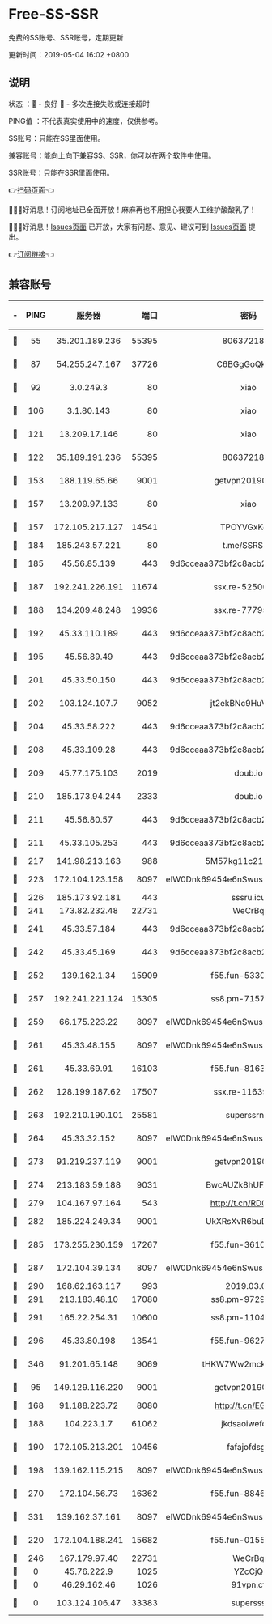 # Free-SS-SSR

免费的SS账号、SSR账号，定期更新

更新时间：2019-05-04 16:02 +0800

## 说明

状态     ：🙂 - 良好 🙁 - 多次连接失败或连接超时

PING值   ：不代表真实使用中的速度，仅供参考。


SS账号：只能在SS里面使用。

兼容账号：能向上向下兼容SS、SSR，你可以在两个软件中使用。

SSR账号：只能在SSR里面使用。


👉[扫码页面](https://liesauer.github.io/Free-SS-SSR/)👈

🎉🎉🎉好消息！订阅地址已全面开放！麻麻再也不用担心我要人工维护酸酸乳了！

🎉🎉🎉好消息！[Issues页面](https://github.com/liesauer/Free-SS-SSR/issues) 已开放，大家有问题、意见、建议可到 [Issues页面](https://github.com/liesauer/Free-SS-SSR/issues) 提出。

👉[订阅链接](https://www.liesauer.net/yogurt/subscribe?ACCESS_TOKEN=DAYxR3mMaZAsaqUb)👈

## 兼容账号

|-|PING|服务器|端口|密码|加密方式|区域|
|:----:|:----:|:-----:|-----:|:----:|:----:|:----:|
|🙂|55|35.201.189.236|55395|8063721873|chacha20-ietf|US|
|🙂|87|54.255.247.167|37726|C6BGgGoQknpR|aes-256-cfb|SG|
|🙂|92|3.0.249.3|80|xiao|aes-128-ctr|SG|
|🙂|106|3.1.80.143|80|xiao|aes-128-ctr|SG|
|🙂|121|13.209.17.146|80|xiao|aes-128-ctr|KR|
|🙂|122|35.189.191.236|55395|8063721873|chacha20-ietf|US|
|🙂|153|188.119.65.66|9001|getvpn20190501|aes-256-cfb|RU|
|🙂|157|13.209.97.133|80|xiao|aes-128-ctr|KR|
|🙂|157|172.105.217.127|14541|TPOYVGxKglpi|aes-256-cfb|JP|
|🙂|184|185.243.57.221|80|t.me/SSRSUB|rc4-md5|US|
|🙂|185|45.56.85.139|443|9d6cceaa373bf2c8acb22e60b6a58be6|aes-256-cfb|US|
|🙂|187|192.241.226.191|11674|ssx.re-52500581|aes-256-cfb|US|
|🙂|188|134.209.48.248|19936|ssx.re-77795476|aes-256-cfb|US|
|🙂|192|45.33.110.189|443|9d6cceaa373bf2c8acb22e60b6a58be6|aes-256-cfb|US|
|🙂|195|45.56.89.49|443|9d6cceaa373bf2c8acb22e60b6a58be6|aes-256-cfb|US|
|🙂|201|45.33.50.150|443|9d6cceaa373bf2c8acb22e60b6a58be6|aes-256-cfb|US|
|🙂|202|103.124.107.7|9052|jt2ekBNc9HuVtm2a|aes-256-cfb|US|
|🙂|204|45.33.58.222|443|9d6cceaa373bf2c8acb22e60b6a58be6|aes-256-cfb|US|
|🙂|208|45.33.109.28|443|9d6cceaa373bf2c8acb22e60b6a58be6|aes-256-cfb|US|
|🙂|209|45.77.175.103|2019|doub.io|aes-128-ctr|SG|
|🙂|210|185.173.94.244|2333|doub.io|aes-128-ctr|RU|
|🙂|211|45.56.80.57|443|9d6cceaa373bf2c8acb22e60b6a58be6|aes-256-cfb|US|
|🙂|211|45.33.105.253|443|9d6cceaa373bf2c8acb22e60b6a58be6|aes-256-cfb|US|
|🙂|217|141.98.213.163|988|5M57kg11c214qDmK|chacha20|KR|
|🙂|223|172.104.123.158|8097|eIW0Dnk69454e6nSwuspv9DmS201tQ0D|aes-256-cfb|JP|
|🙂|226|185.173.92.181|443|sssru.icu|rc4-md5|RU|
|🙂|241|173.82.232.48|22731|WeCrBq|rc4-md5|US|
|🙂|241|45.33.57.184|443|9d6cceaa373bf2c8acb22e60b6a58be6|aes-256-cfb|US|
|🙂|242|45.33.45.169|443|9d6cceaa373bf2c8acb22e60b6a58be6|aes-256-cfb|US|
|🙂|252|139.162.1.34|15909|f55.fun-53305978|aes-256-cfb|SG|
|🙂|257|192.241.221.124|15305|ss8.pm-71574551|aes-256-cfb|US|
|🙂|259|66.175.223.22|8097|eIW0Dnk69454e6nSwuspv9DmS201tQ0D|aes-256-cfb|US|
|🙂|261|45.33.48.155|8097|eIW0Dnk69454e6nSwuspv9DmS201tQ0D|aes-256-cfb|US|
|🙂|261|45.33.69.91|16103|f55.fun-81635133|aes-256-cfb|US|
|🙂|262|128.199.187.62|17507|ssx.re-11639338|aes-256-cfb|SG|
|🙂|263|192.210.190.101|25581|superssrnet|aes-256-cfb|US|
|🙂|264|45.33.32.152|8097|eIW0Dnk69454e6nSwuspv9DmS201tQ0D|aes-256-cfb|US|
|🙂|273|91.219.237.119|9001|getvpn20190501|aes-256-cfb|HU|
|🙂|274|213.183.59.188|9031|BwcAUZk8hUFAkDGN|aes-256-cfb|NL|
|🙂|279|104.167.97.164|543|http://t.cn/RD0D7sx|rc4-md5|CA|
|🙂|282|185.224.249.34|9001|UkXRsXvR6buDMG2Y|aes-256-cfb|RU|
|🙂|285|173.255.230.159|17267|f55.fun-36102332|aes-256-cfb|US|
|🙂|287|172.104.39.134|8097|eIW0Dnk69454e6nSwuspv9DmS201tQ0D|aes-256-cfb|SG|
|🙂|290|168.62.163.117|993|2019.03.07|rc4-md5|US|
|🙂|291|213.183.48.10|17080|ss8.pm-97297310|rc4-md5|RU|
|🙂|291|165.22.254.31|10600|ss8.pm-11042434|aes-256-cfb|SG|
|🙂|296|45.33.80.198|13541|f55.fun-96273695|aes-256-cfb|US|
|🙂|346|91.201.65.148|9069|tHKW7Ww2mck9CHQG|aes-256-cfb|IT|
|🙂|95|149.129.116.220|9001|getvpn20190501|aes-256-cfb|CN|
|🙂|168|91.188.223.72|8080|http://t.cn/EGJIyrl|rc4-md5|RU|
|🙂|188|104.223.1.7|61062|jkdsaoiwefdsa|aes-256-cfb|US|
|🙂|190|172.105.213.201|10456|fafajofdsgc|aes-256-cfb|JP|
|🙂|198|139.162.115.215|8097|eIW0Dnk69454e6nSwuspv9DmS201tQ0D|aes-256-cfb|JP|
|🙂|270|172.104.56.73|16362|f55.fun-88467235|aes-256-cfb|SG|
|🙂|331|139.162.37.161|8097|eIW0Dnk69454e6nSwuspv9DmS201tQ0D|aes-256-cfb|SG|
|🙁|220|172.104.188.241|15682|f55.fun-01556372|aes-256-cfb|SG|
|🙁|246|167.179.97.40|22731|WeCrBq|rc4-md5|JP|
|🙁|0|45.76.222.9|1025|YZcCjQ|rc4-md5|JP|
|🙁|0|46.29.162.46|1026|91vpn.cf|rc4-md5|RU|
|🙁|0|103.124.106.47|33383|supersss|aes-256-cfb|US|
